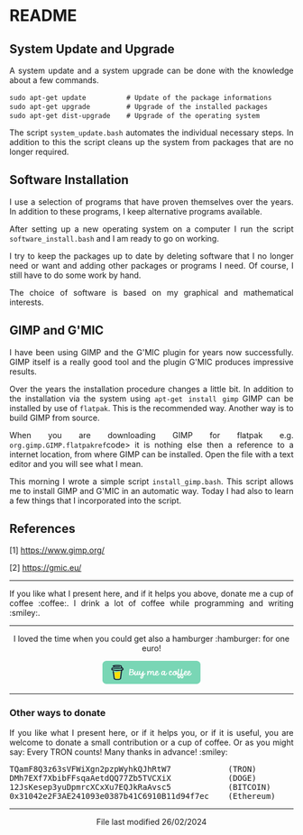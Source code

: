 # README

## System Update and Upgrade

<p align="justify">A system update and a system upgrade can be done with the knowledge about a few commands.</p>

    sudo apt-get update          # Update of the package informations
    sudo apt-get upgrade         # Upgrade of the installed packages
    sudo apt-get dist-upgrade    # Upgrade of the operating system

<p align="justify">The script <code>system_update.bash</code> automates the individual necessary steps. In addition to this the script cleans up the system from packages that are no longer required.</p> 

## Software Installation

<p align="justify">I use a selection of programs that have proven themselves over the years. In addition to these programs, I keep alternative programs available.</p>

<p align="justify">After setting up a new operating system on a computer I run the script <code>software_install.bash</code> and I am ready to go on working.</p>

<p align="justify">I try to keep the packages up to date by deleting software that I no longer need or want and adding other packages or programs I need. Of course, I still have to do some work by hand.</p>

<p align="justify">The choice of software is based on my graphical and mathematical interests.</p>

## GIMP and G'MIC

<p align="justify">I have been using GIMP and the G'MIC plugin for years now successfully. GIMP itself is a really good tool and the plugin G'MIC produces impressive results.</p>

<p align="justify">Over the years the installation procedure changes a little bit. In addition to the installation via the system using <code>apt-get install gimp</code> GIMP can be installed by use of <code>flatpak</code>. This is the recommended way. Another way is to build GIMP from source.</p>

<p align="justify">When you are downloading GIMP for flatpak e.g. <code>org.gimp.GIMP.flatpakref</code>code> it is nothing else then a reference to a internet location, from where GIMP can be installed. Open the file with a text editor and you will see what I mean.</p>

<p align="justify">This morning I wrote a simple script <code>install_gimp.bash</code>. This script allows me to install GIMP and G'MIC in an automatic way. Today I had also to learn a few things that I incorporated into the script.</p>

## References

[1]    https://www.gimp.org/

[2]    https://gmic.eu/

<hr width="100%" size="1">

<p align="justify">If you like what I present here, and if it helps you above, donate me a cup of coffee :coffee:. I drink a lot of coffee while programming and writing  :smiley:.</p>

<hr width="100%" size="2">

<p align="center">I loved the time when you could get also a hamburger :hamburger: for one euro!</p>

<p align="center">
<a target="_blank" href="https://www.buymeacoffee.com/zentrocdot"><img src="/IMAGES/greeen-button.png" alt="Buy Me A Coffee" height="41" width="174"></a>
</p>

<hr width="100%" size="2">

### Other ways to donate

<p align="justify">If you like what I present here, or if it helps you, or if it is useful, you are welcome to donate a small contribution or a cup of coffee. Or as you might say: Every TRON counts! Many thanks in advance! :smiley:</p>

<pre>TQamF8Q3z63sVFWiXgn2pzpWyhkQJhRtW7            (TRON)
DMh7EXf7XbibFFsqaAetdQQ77Zb5TVCXiX            (DOGE)
12JsKesep3yuDpmrcXCxXu7EQJkRaAvsc5            (BITCOIN)
0x31042e2F3AE241093e0387b41C6910B11d94f7ec    (Ethereum)</pre>
    
<hr width="100%" size="2">

<p align="center">File last modified 26/02/2024</p>
